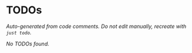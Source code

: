 # TODOs

_Auto-generated from code comments. Do not edit manually, recreate with `just todo`._


_No TODOs found._
